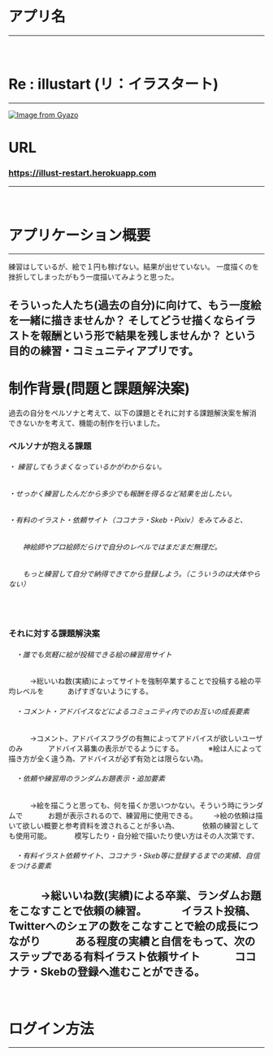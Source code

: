 # アプリ名
---
　
# Re : illustart (リ：イラスタート)
---
[![Image from Gyazo](https://i.gyazo.com/3779f72b4ba3cf81e54292d913aa035d.gif)](https://gyazo.com/3779f72b4ba3cf81e54292d913aa035d)

# URL

### https://illust-restart.herokuapp.com

---
　
# アプリケーション概要
---

練習はしているが、絵で１円も稼げない。結果が出せていない。
一度描くのを挫折してしまったがもう一度描いてみようと思った。

そういった人たち(過去の自分)に向けて、もう一度絵を一緒に描きませんか？
そしてどうせ描くならイラストを報酬という形で結果を残しませんか？
という目的の練習・コミュニティアプリです。
---
 # 制作背景(問題と課題解決案)
 
 過去の自分をペルソナと考えて、以下の課題とそれに対する課題解決案を解消
 できないかを考えて、機能の制作を行いました。
### ペルソナが抱える課題
###### ・ 練習してもうまくなっているかがわからない。
###### ・せっかく練習したんだから多少でも報酬を得るなど結果を出したい。
###### ・有料のイラスト・依頼サイト（ココナラ・Skeb・Pixiv）をみてみると、
###### 　&emsp;神絵師やプロ絵師だらけで自分のレベルではまだまだ無理だ。
###### 　&emsp;もっと練習して自分で納得できてから登録しよう。（こういうのは大体やらない）
　
### それに対する課題解決案
###### 　・誰でも気軽に絵が投稿できる絵の練習用サイト
　&emsp;　→総いいね数(実績)によってサイトを強制卒業することで投稿する絵の平均レベルを
　&emsp;　あげすぎないようにする。
###### 　・コメント・アドバイスなどによるコミュニティ内でのお互いの成長要素
　&emsp;　→コメント、アドバイスフラグの有無によってアドバイスが欲しいユーザのみ
　&emsp;　 アドバイス募集の表示がでるようにする。
　&emsp;　 ※絵は人によって描き方が全く違う為、アドバイスが必ず有効とは限らない為。
###### 　・依頼や練習用のランダムお題表示・追加要素
　&emsp;　→絵を描こうと思っても、何を描くか思いつかない。そういう時にランダムで
　&emsp;　 お題が表示されるので、練習用に使用できる。
　&emsp;→絵の依頼は描いて欲しい概要と参考資料を渡されることが多い為、
　&emsp;　依頼の練習としても使用可能。
　&emsp;　模写したり・自分絵で描いたり使い方はその人次第です、　　
###### 　・有料イラスト依頼サイト、ココナラ・Skeb等に登録するまでの実績、自信をつける要素
　&emsp;　→総いいね数(実績)による卒業、ランダムお題をこなすことで依頼の練習。
　&emsp;　イラスト投稿、Twitterへのシェアの数をこなすことで絵の成長につながり
　&emsp;　ある程度の実績と自信をもって、次のステップである有料イラスト依頼サイト
　&emsp;　ココナラ・Skebの登録へ進むことができる。
--- 
　
# ログイン方法
---